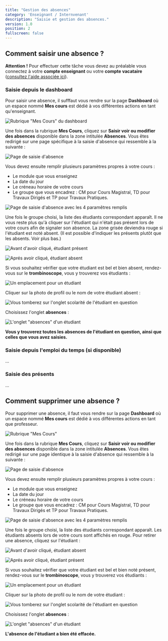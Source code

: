```yaml
---
title: "Gestion des absences"
category: 'Enseignant / Internvenant'
description: "Saisie et gestion des absences."
version: 1.0
position: 2
fullscreen: false
---
```


## Comment saisir une absence ?

<alert type="warning">

**Attention !** Pour effectuer cette tâche vous devez au préalable vous connectez à votre **compte enseignant** ou votre **compte vacataire** \([consultez l'aide associée ici](/02-permanente/01-personnel)\).

</alert>

### Saisie depuis le dashboard

Pour saisir une absence, il sufffaut vous rendre sur la page **Dashboard** où un espace nommé **Mes cours** est dédié à vos différentes actions en tant qu'enseignant.

![Rubrique "Mes Cours" du dashboard](/images/permanent/absence1.png)

Une fois dans la rubrique **Mes Cours**, cliquez sur **Saisir voir ou modifier des absences** disponible dans la zone intitulée **Absences**. Vous êtes redirigé sur une page spécifique à la saisie d'absence qui ressemble à la suivante :

![Page de saisie d&apos;absence](/images/permanent/absence2.png)

Vous devez ensuite remplir plusieurs paramètres propres à votre cours :

* Le module que vous enseignez
* La date du jour
* Le créneau horaire de votre cours
* Le groupe que vous encadrez : CM pour Cours Magistral, TD pour Travaux Dirigés et TP pour Travaux Pratiques.

![Page de saisie d'absence avec les 4 paramêtres remplis](/images/permanent/absence3.png)

Une fois le groupe choisi, la liste des étudiants correspondant apparaît. Il ne vous reste plus qu'à cliquer sur l'étudiant qui n'était pas présent lors de votre cours afin de signaler son absence. La zone grisée deviendra rouge si l'étudiant est noté absent. (Il est possible d'indiquer les présents plutôt que les absents. Voir plus bas.)

![Avant d'avoir cliqué, étudiant présent](/images/permanent/absence4.png)

![Aprés avoir cliqué, étudiant absent](/images/permanent/absence5.png)

Si vous souhaitez vérifier que votre étudiant est bel et bien absent, rendez-vous sur le **trombinoscope**, vous y trouverez vos étudiants :

![Un emplacement pour un étudiant](/images/permanent/absence6.png)

Cliquer sur la photo de profil ou le nom de votre étudiant absent :

![Vous tomberez sur l'onglet scolarité de l'étudiant en question](/images/permanent/absence7.png)

Choisissez l'onglet **absences** :

![L'onglet "absences" d'un étudiant](/images/permanent/absence8.png)

<alert type="success">

**Vous y trouverez toutes les absences de l'étudiant en question, ainsi que celles que vous avez saisies.**

</alert>

### Saisie depuis l'emploi du temps (si disponible)
...

### Saisie des présents
...

## Comment supprimer une absence ?

Pour supprimer une absence, il faut vous rendre sur la page **Dashboard** où un espace nommé **Mes cours** est dédié à vos différentes actions en tant que professeur.

![Rubrique "Mes Cours"](/images/permanent/absence9.png)

Une fois dans la rubrique **Mes Cours**, cliquez sur **Saisir voir ou modifier des absences** disponible dans la zone intitulée **Absences**. Vous êtes redirigé sur une page identique à la saisie d'absence qui ressemble à la suivante :

![Page de saisie d'absence](/images/permanent/absence10.png)

Vous devez ensuite remplir plusieurs paramètres propres à votre cours :

* Le module que vous enseignez
* La date du jour
* Le créneau horaire de votre cours
* Le groupe que vous encadrez : CM pour Cours Magistral, TD pour Travaux Dirigés et TP pour Travaux Pratiques.

![Page de saisie d&apos;absence avec les 4 param&#xE8;tres remplis](/images/permanent/absenc11.png)

Une fois le groupe choisi, la liste des étudiants correspondant apparaît. Les étudiants absents lors de votre cours sont affichés en rouge. Pour retirer une absence, cliquez sur l'étudiant :

![Avant d'avoir cliqué, étudiant absent](/images/permanent/absence12.png)

![Aprés avoir cliqué, étudiant présent](/images/permanent/absence13.png)

Si vous souhaitez vérifier que votre étudiant est bel et bien noté présent, rendez-vous sur le **trombinoscope**, vous y trouverez vos étudiants :

![Un emplacement pour un étudiant](/images/permanent/absence14.png)

Cliquer sur la photo de profil ou le nom de votre étudiant :

![Vous tomberez sur l'onglet scolarité de l'étudiant en question](/images/permanent/absence15.png)

Choisissez l'onglet **absences** :

![L'onglet "absences" d'un étudiant](/images/permanent/absence16.png)

<alert type="success">

**L'absence de l'étudiant a bien été effacée.**

</alert>




